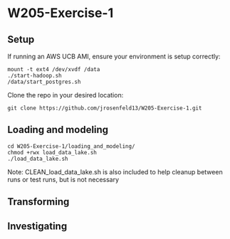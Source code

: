 # W205-Exercise-1

## Setup
If running an AWS UCB AMI, ensure your environment is setup correctly:
```
mount -t ext4 /dev/xvdf /data
./start-hadoop.sh
/data/start_postgres.sh
```

Clone the repo in your desired location:
```
git clone https://github.com/jrosenfeld13/W205-Exercise-1.git
```

## Loading and modeling
```
cd W205-Exercise-1/loading_and_modeling/
chmod +rwx load_data_lake.sh
./load_data_lake.sh
```

Note: CLEAN_load_data_lake.sh is also included to help cleanup between runs or test runs, but is not necessary

## Transforming

## Investigating
